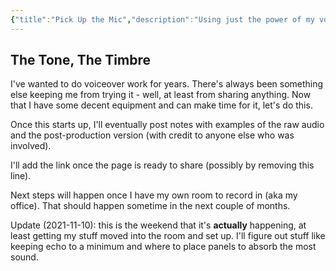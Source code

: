 ```yaml
---
{"title":"Pick Up the Mic","description":"Using just the power of my voice!","date":"2021-07-09","prevPage":"[[The First Vacation]]","nextPage":"[[Testing is Important]]","tags":["voiceover","audio","recording"],"dg-publish":true,"created":"2021-07-09T11:38:42","updated":"2025-08-05T16:31:15-04:00","permalink":"/notes/2021/pick-up-the-mic/","dgPassFrontmatter":true}
---
```



## The Tone, The Timbre

I've wanted to do voiceover work for years. There's always been something else keeping me from trying it - well, at least from sharing anything. Now that I have some decent equipment and can make time for it, let's do this.

Once this starts up, I'll eventually post notes with examples of the raw audio and the post-production version (with credit to anyone else who was involved).

I'll add the link once the page is ready to share (possibly by removing this line).

Next steps will happen once I have my own room to record in (aka my office). That should happen sometime in the next couple of months.

Update (2021-11-10): this is the weekend that it's __actually__ happening, at least getting my stuff moved into the room and set up. I'll figure out stuff like keeping echo to a minimum and where to place panels to absorb the most sound.
